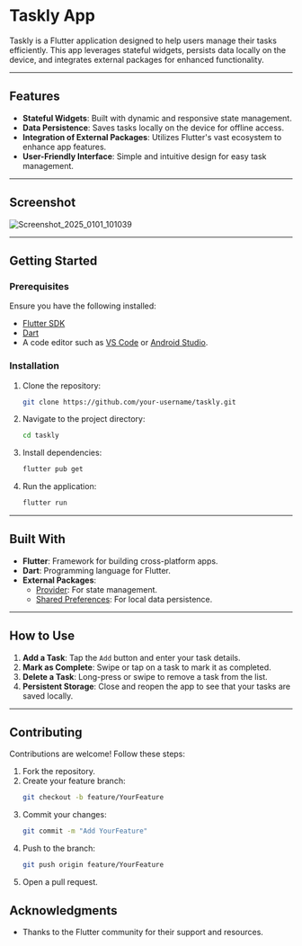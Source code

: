 # Taskly App

Taskly is a Flutter application designed to help users manage their tasks efficiently. This app leverages stateful widgets, persists data locally on the device, and integrates external packages for enhanced functionality.

---

## Features

- **Stateful Widgets**: Built with dynamic and responsive state management.
- **Data Persistence**: Saves tasks locally on the device for offline access.
- **Integration of External Packages**: Utilizes Flutter's vast ecosystem to enhance app features.
- **User-Friendly Interface**: Simple and intuitive design for easy task management.

---

## Screenshot
![Screenshot_2025_0101_101039](https://github.com/user-attachments/assets/9260eb1a-8e7d-4bd0-a971-43006110d901)


---

## Getting Started

### Prerequisites

Ensure you have the following installed:

- [Flutter SDK](https://flutter.dev/docs/get-started/install)
- [Dart](https://dart.dev/get-dart)
- A code editor such as [VS Code](https://code.visualstudio.com/) or [Android Studio](https://developer.android.com/studio).

### Installation

1. Clone the repository:
   ```bash
   git clone https://github.com/your-username/taskly.git
   ```

2. Navigate to the project directory:
   ```bash
   cd taskly
   ```

3. Install dependencies:
   ```bash
   flutter pub get
   ```

4. Run the application:
   ```bash
   flutter run
   ```

---

## Built With

- **Flutter**: Framework for building cross-platform apps.
- **Dart**: Programming language for Flutter.
- **External Packages**:
  - [Provider](https://pub.dev/packages/provider): For state management.
  - [Shared Preferences](https://pub.dev/packages/shared_preferences): For local data persistence.

---

## How to Use

1. **Add a Task**: Tap the `Add` button and enter your task details.
2. **Mark as Complete**: Swipe or tap on a task to mark it as completed.
3. **Delete a Task**: Long-press or swipe to remove a task from the list.
4. **Persistent Storage**: Close and reopen the app to see that your tasks are saved locally.

---

## Contributing

Contributions are welcome! Follow these steps:

1. Fork the repository.
2. Create your feature branch:
   ```bash
   git checkout -b feature/YourFeature
   ```
3. Commit your changes:
   ```bash
   git commit -m "Add YourFeature"
   ```
4. Push to the branch:
   ```bash
   git push origin feature/YourFeature
   ```
5. Open a pull request.


## Acknowledgments

- Thanks to the Flutter community for their support and resources.
